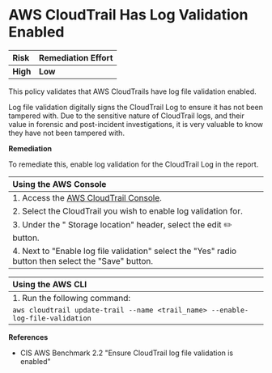 # AWS CloudTrail Has Log Validation Enabled

| Risk | Remediation Effort |
| :--- | :--- |
| **High** | **Low** |

This policy validates that AWS CloudTrails have log file validation enabled.

Log file validation digitally signs the CloudTrail Log to ensure it has not been tampered with. Due to the sensitive nature of CloudTrail logs, and their value in forensic and post-incident investigations, it is very valuable to know they have not been tampered with.

**Remediation**

To remediate this, enable log validation for the CloudTrail Log in the report.

| Using the AWS Console |
| :--- |
| 1. Access the [AWS CloudTrail Console](https://console.aws.amazon.com/cloudtrail/home?#/configuration). |
| 2. Select the CloudTrail you wish to enable log validation for. |
| 3. Under the " Storage location" header, select the edit :pencil2: button. |
| 4. Next to "Enable log file validation" select the "Yes" radio button then select the "Save" button. |

| Using the AWS CLI |
| :--- |
| 1. Run the following command: |
| `aws cloudtrail update-trail --name <trail_name> --enable-log-file-validation` |

**References**

* CIS AWS Benchmark 2.2 "Ensure CloudTrail log file validation is enabled"

